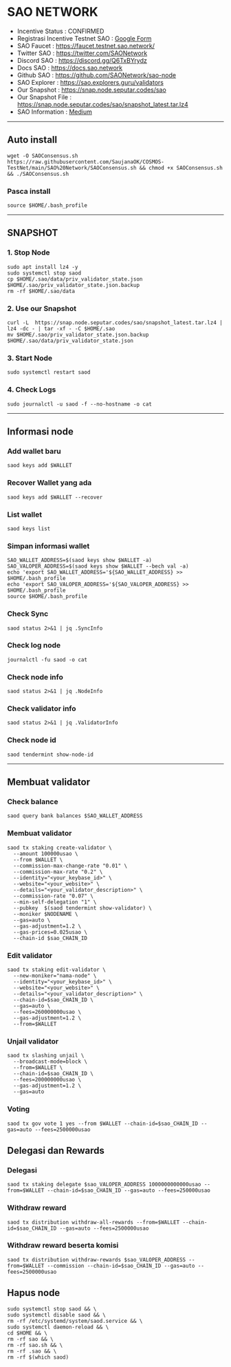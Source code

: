 # SAO NETWORK
- Incentive Status : CONFIRMED
- Registrasi Incentive Testnet SAO : [Google Form](https://docs.google.com/forms/u/0/d/e/1FAIpQLSeIx9mxry0w5oTyiOpSHg04cM4GPZMKvxd1LmhqyhYvqY8bOQ/alreadyresponded)
- SAO Faucet : https://faucet.testnet.sao.network/
- Twitter SAO : https://twitter.com/SAONetwork
- Discord SAO : https://discord.gg/Q6TxBYrydz
- Docs SAO : https://docs.sao.network
- Github SAO : https://github.com/SAONetwork/sao-node
- SAO Explorer : https://sao.explorers.guru/validators
- Our Snapshot : https://snap.node.seputar.codes/sao
- Our Snapshot File : https://snap.node.seputar.codes/sao/snapshot_latest.tar.lz4
- SAO Information : [Medium](https://saonetwork.medium.com/a-complete-guide-to-sao-network-testnet-e70117bd294)
________________________________________________

## Auto install
```
wget -O SAOConsensus.sh https://raw.githubusercontent.com/SaujanaOK/COSMOS-TestNet/main/SAO%20Network/SAOConsensus.sh && chmod +x SAOConsensus.sh && ./SAOConsensus.sh
```

### Pasca install
```
source $HOME/.bash_profile
```
________________________________________________
## SNAPSHOT
### 1. Stop Node
```
sudo apt install lz4 -y
sudo systemctl stop saod
cp $HOME/.sao/data/priv_validator_state.json $HOME/.sao/priv_validator_state.json.backup
rm -rf $HOME/.sao/data
```
### 2. Use our Snapshot
```
curl -L  https://snap.node.seputar.codes/sao/snapshot_latest.tar.lz4 | lz4 -dc - | tar -xf - -C $HOME/.sao
mv $HOME/.sao/priv_validator_state.json.backup $HOME/.sao/data/priv_validator_state.json
```
### 3. Start Node
```
sudo systemctl restart saod
```
### 4. Check Logs
```
sudo journalctl -u saod -f --no-hostname -o cat
```
________________________________________________
## Informasi node
### Add wallet baru
```
saod keys add $WALLET
```
### Recover Wallet yang ada
```
saod keys add $WALLET --recover
```
### List wallet
```
saod keys list
```
### Simpan informasi wallet
```
SAO_WALLET_ADDRESS=$(saod keys show $WALLET -a)
SAO_VALOPER_ADDRESS=$(saod keys show $WALLET --bech val -a)
echo 'export SAO_WALLET_ADDRESS='${SAO_WALLET_ADDRESS} >> $HOME/.bash_profile
echo 'export SAO_VALOPER_ADDRESS='${SAO_VALOPER_ADDRESS} >> $HOME/.bash_profile
source $HOME/.bash_profile
```
### Check Sync
```
saod status 2>&1 | jq .SyncInfo
```
### Check log node
```
journalctl -fu saod -o cat
```
### Check node info
```
saod status 2>&1 | jq .NodeInfo
```
### Check validator info
```
saod status 2>&1 | jq .ValidatorInfo
```
### Check node id
```
saod tendermint show-node-id
```
________________________________________________
## Membuat validator
### Check balance
```
saod query bank balances $SAO_WALLET_ADDRESS
```
### Membuat validator
```
saod tx staking create-validator \
  --amount 100000usao \
  --from $WALLET \
  --commission-max-change-rate "0.01" \
  --commission-max-rate "0.2" \
  --identity="<your_keybase_id>" \
  --website="<your_website>" \
  --details="<your_validator_description>" \
  --commission-rate "0.07" \
  --min-self-delegation "1" \
  --pubkey  $(saod tendermint show-validator) \
  --moniker $NODENAME \
  --gas=auto \
  --gas-adjustment=1.2 \
  --gas-prices=0.025usao \
  --chain-id $sao_CHAIN_ID
```
### Edit validator
```
saod tx staking edit-validator \
  --new-moniker="nama-node" \
  --identity="<your_keybase_id>" \
  --website="<your_website>" \
  --details="<your_validator_description>" \
  --chain-id=$sao_CHAIN_ID \
  --gas=auto \
  --fees=260000000usao \
  --gas-adjustment=1.2 \
  --from=$WALLET
```
### Unjail validator
```
saod tx slashing unjail \
  --broadcast-mode=block \
  --from=$WALLET \
  --chain-id=$sao_CHAIN_ID \
  --fees=200000000usao \
  --gas-adjustment=1.2 \
  --gas=auto
```
### Voting
```
saod tx gov vote 1 yes --from $WALLET --chain-id=$sao_CHAIN_ID --gas=auto --fees=2500000usao
```
## Delegasi dan Rewards
### Delegasi
```
saod tx staking delegate $sao_VALOPER_ADDRESS 1000000000000usao --from=$WALLET --chain-id=$sao_CHAIN_ID --gas=auto --fees=250000usao
```
### Withdraw reward
```
saod tx distribution withdraw-all-rewards --from=$WALLET --chain-id=$sao_CHAIN_ID --gas=auto --fees=2500000usao
```
### Withdraw reward beserta komisi
```
saod tx distribution withdraw-rewards $sao_VALOPER_ADDRESS --from=$WALLET --commission --chain-id=$sao_CHAIN_ID --gas=auto --fees=2500000usao
```
## Hapus node
```
sudo systemctl stop saod && \
sudo systemctl disable saod && \
rm -rf /etc/systemd/system/saod.service && \
sudo systemctl daemon-reload && \
cd $HOME && \
rm -rf sao && \
rm -rf sao.sh && \
rm -rf .sao && \
rm -rf $(which saod)
```
